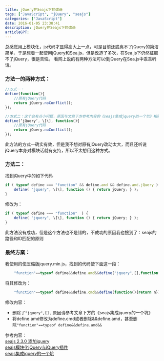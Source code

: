 ```yaml
---
title: jQuery在Seajs下的改造
tags: ["JavaScript", "jQuery", "seajs"]
categories: ["JavaScript"]
date: 2016-01-05 23:38:41
description: jQuery在Seajs下的改造
articleGPT:
---
```


总感觉用上模块化，js代码才显得高大上一点，可是目前还脱离不了jQuery的简洁简单，于是想着一起使用jQuery和Sea.js，但是改造了多次，在Sea.js下仍然征服不了jQuery，很是苦恼。
看网上说的有两种方法可以使jQuery在Sea.js中乖乖听话。

### 方法一的两种方式：

```JavaScript
//方式一：
define(function(){
    //原有jQuery代码
    return jQuery.noConflict();
});

//方式二：这个会有点小问题，原因与文章下方参考内容的《seajs集成jquery的一个坑》相同
define(‘jQuery’, \[\], function(){
    //原有jQuery代码
    return jQuery.noConflict();
});
```

此方法的方式一确实有效，但是我不想对原有jQuery改动太大，而且还听说jQuery本身对模块话就有支持，所以不太想用这种方式。

### 方法二：

找到jQuery中的如下代码

```JavaScript
if ( typeof define === "function" && define.amd && define.amd.jQuery ) {
    define( "jquery", \[\], function () { return jQuery; } );
}
```

修改为：

```JavaScript
if ( typeof define === "function"  ) {
    define( "jquery", \[\], function () { return jQuery; } );
}
```

此方法没有成功，但是这个方法也不是错的，不成功的原因我也搜到了：seajs的路径和ID匹配的原则

### 最终方案：

我使用的使压缩版jquery.min.js，找到的代码使下面这一段：

```JavaScript
    "function"==typeof define&&define.amd&&define("jquery",[],function(){return n});
```

将其修改为：

```JavaScript
    "function"==typeof define&&define.cmd&&define(function(){return n});
```

修改内容：

- 删除了`"jquery",[],` 原因请参考文章下方的《seajs集成jquery的一个坑》
- 将define.amd修改为define.cmd或者删除&&define.amd，甚至删除`"function"==typeof define&&define.amd&&`

参考内容：  
[seajs 2.3.0 添加jquery](http://blog.csdn.net/uikoo9/article/details/37995129)  
[seajs模块化jQuery与jQuery插件](http://julabs.com/blog/seajs-jquery-and-plugins/)  
[seajs集成jquery的一个坑](https://www.cnblogs.com/hongchenok/p/3923876.html)
